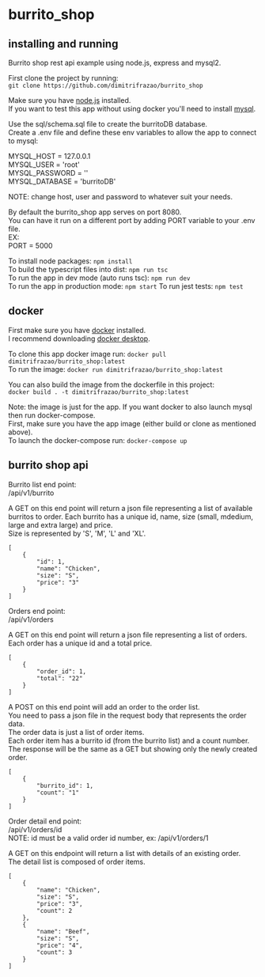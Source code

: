 # burrito_shop

## installing and running

Burrito shop rest api example using node.js, express and mysql2.

First clone the project by running:  
`git clone https://github.com/dimitrifrazao/burrito_shop`

Make sure you have [node.js](https://nodejs.org/en) installed.  
If you want to test this app without using docker you'll need to install [mysql](https://www.mysql.com/).

Use the sql/schema.sql file to create the burritoDB database.  
Create a .env file and define these env variables to allow the app to connect to mysql:

MYSQL_HOST = 127.0.0.1  
MYSQL_USER = 'root'  
MYSQL_PASSWORD = ''  
MYSQL_DATABASE = 'burritoDB'

NOTE: change host, user and password to whatever suit your needs.

By default the burrito_shop app serves on port 8080.  
You can have it run on a different port by adding PORT variable to your .env file.  
EX:  
PORT = 5000

To install node packages: `npm install`  
To build the typescript files into dist: `npm run tsc`  
To run the app in dev mode (auto runs tsc): `npm run dev`  
To run the app in production mode: `npm start`
To run jest tests: `npm test`

## docker

First make sure you have [docker](https://www.docker.com/) installed.  
I recommend downloading [docker desktop](https://www.docker.com/products/docker-desktop/).

To clone this app docker image run: `docker pull dimitrifrazao/burrito_shop:latest`  
To run the image: `docker run dimitrifrazao/burrito_shop:latest`

You can also build the image from the dockerfile in this project:  
`docker build . -t dimitrifrazao/burrito_shop:latest`

Note: the image is just for the app. If you want docker to also launch mysql then run docker-compose.  
First, make sure you have the app image (either build or clone as mentioned above).  
To launch the docker-compose run: `docker-compose up`

## burrito shop api

Burrito list end point:  
/api/v1/burrito

A GET on this end point will return a json file representing a list of available burritos to order.
Each burrito has a unique id, name, size (small, mdedium, large and extra large) and price.  
Size is represented by 'S', 'M', 'L' and 'XL'.

```
[
    {
        "id": 1,
        "name": "Chicken",
        "size": "S",
        "price": "3"
    }
]
```

Orders end point:  
/api/v1/orders

A GET on this end point will return a json file representing a list of orders.
Each order has a unique id and a total price.

```
[
    {
        "order_id": 1,
        "total": "22"
    }
]
```

A POST on this end point will add an order to the order list.  
You need to pass a json file in the request body that represents the order data.  
The order data is just a list of order items.  
Each order item has a burrito id (from the burrito list) and a count number.  
The response will be the same as a GET but showing only the newly created order.

```
[
    {
        "burrito_id": 1,
        "count": "1"
    }
]
```

Order detail end point:  
/api/v1/orders/id  
NOTE: id must be a valid order id number, ex: /api/v1/orders/1

A GET on this endpoint will return a list with details of an existing order.  
The detail list is composed of order items.

```
[
    {
        "name": "Chicken",
        "size": "S",
        "price": "3",
        "count": 2
    },
    {
        "name": "Beef",
        "size": "S",
        "price": "4",
        "count": 3
    }
]
```
